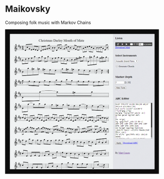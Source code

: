 Maikovsky
=========

Composing folk music with Markov Chains

[![](screenshot.png)](https://consto.uk/maikovsky)
